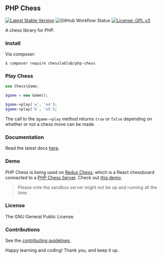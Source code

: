 ## PHP Chess

[![Latest Stable Version](https://poser.pugx.org/chesslablab/php-chess/v/stable)](https://packagist.org/packages/chesslablab/php-chess)
![GitHub Workflow Status](https://github.com/chesslablab/php-chess/actions/workflows/php.yml/badge.svg)
[![License: GPL v3](https://img.shields.io/badge/License-GPL%20v3-blue.svg)](https://www.gnu.org/licenses/gpl-3.0)

A chess library for PHP.

### Install

Via composer:

    $ composer require chesslablab/php-chess

### Play Chess

```php
use Chess\Game;

$game = new Game();

$game->play('w', 'e4');
$game->play('b', 'e5');
```
The call to the `$game->play` method returns `true` or `false` depending on whether or not a chess move can be made.

### Documentation

Read the latest docs [here](https://php-chess.readthedocs.io/en/latest/).

### Demo

PHP Chess is being used on [Redux Chess](https://github.com/chesslablab/redux-chess), which is a React chessboard connected to a [PHP Chess Server](https://github.com/chesslablab/chess-server). Check out [this demo](https://www.chesslablab.com).

> Please note the sandbox server might not be up and running all the time.

### License

The GNU General Public License.

### Contributions

See the [contributing guidelines](https://github.com/chesslablab/php-chess/blob/master/CONTRIBUTING.md).

Happy learning and coding! Thank you, and keep it up.
